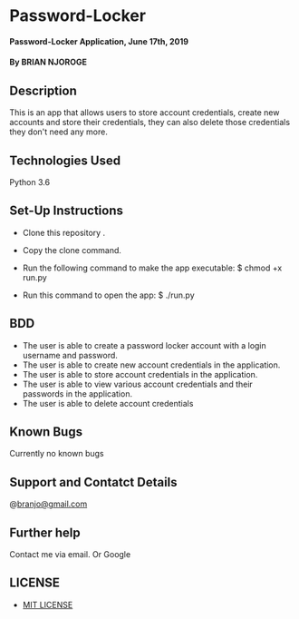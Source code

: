 # Password-Locker

####  Password-Locker Application, June 17th, 2019
####  By **BRIAN NJOROGE**

## Description
This is an app that allows users to store account credentials, create new accounts and store their credentials, they can also delete those credentials they don't need any more.

## Technologies Used
Python 3.6

## Set-Up Instructions
*  Clone this repository .

* Copy the clone command.

* Run the following command to make the app executable: $ chmod +x run.py

* Run this command to open the app: $ ./run.py

## BDD
* The user is able to create a password locker account with a login username and password.
* The user is able to create new account credentials in the application.
* The user is able to store account credentials in the application.
* The user is able to view various account credentials and their passwords in the application.
* The user is able to delete account credentials

 ## Known Bugs
 Currently no known bugs

 ## Support and Contatct Details
 @branjo@gmail.com

## Further help
Contact me via email.
Or Google

## LICENSE
* [MIT LICENSE](LICENSE)